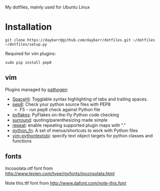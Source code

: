My dotfiles, mainly used for Ubuntu Linux

# Installation

    git clone https://daybarr@github.com/daybarr/dotfiles.git ~/dotfiles
    ~/dotfiles/setup.py

Required for vim plugins:

    sudo pip install pep8

## vim
Plugins managed by [pathogen](https://github.com/tpope/vim-pathogen):

  * [SpaceHi](http://www.vim.org/scripts/script.php?script_id=443): Togglable syntax highlighting of tabs and trailing spaces.
  * [pep8](http://www.vim.org/scripts/script.php?script_id=2914): Check your python source files with PEP8 
    * F5 - run pep8 check against Python file
  * [pyflakes](http://www.vim.org/scripts/script.php?script_id=2441): PyFlakes on-the-fly Python code checking
  * [surround](http://www.vim.org/scripts/script.php?script_id=1697): quoting/parenthesizing made simple
  * [repeat](http://www.vim.org/scripts/script.php?script_id=2136): enable repeating supported plugin maps with "."
  * [python_fn](http://www.vim.org/scripts/script.php?script_id=30): A set of menus/shortcuts to work with Python files
  * [vim-pythontextobj](https://github.com/natw/vim-pythontextobj): specify text object targets for python classes and
functions

## fonts
Incosolata.otf font from
http://www.levien.com/type/myfonts/inconsolata.html

Note this.ttf font from
http://www.dafont.com/note-this.font
